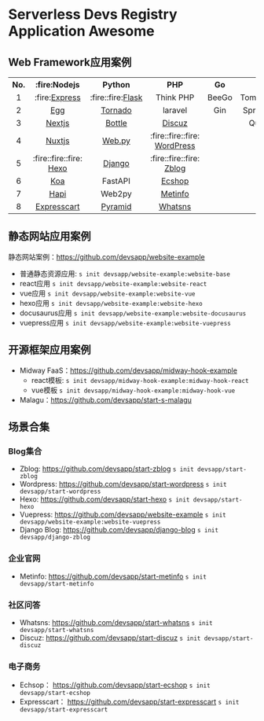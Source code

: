 # Serverless Devs Registry Application Awesome

## Web Framework应用案例

<table>
<tr>
<th>No.</th>
<th>:fire:Nodejs</th>
<th>Python</th>
<th>PHP</th>
<th>Go</th>
<th>Java</th>
<th>Others</th>
</tr>
<tr>
<td align="center">1</td>
<td align="center">:fire:<a href="https://github.com/devsapp/start-express">Express</a></td>
<td align="center">:fire::fire:<a href="https://github.com/devsapp/start-flask">Flask</a></td>
<td align="center">Think PHP</td>
<td align="center">BeeGo</td>
<td align="center">Tomcat/Jetty</td>
<td align="center">Gatsby</td>
</tr>
<tr>
<td align="center">2</td>
<td align="center"><a href="https://github.com/devsapp/start-egg">Egg</a></td>
<td align="center"><a href="https://github.com/devsapp/start-tornado">Tornado</a></td>
<td align="center">laravel</td>
<td align="center">Gin</td>
<td align="center">Spring Boot</td><td>Hugo</td>
</tr>
<tr>
<td align="center">3</td>
<td align="center"><a href="https://github.com/devsapp/start-next">Nextjs</a></td>
<td align="center"><a href="https://github.com/devsapp/start-bottle">Bottle</a></td>
    <td align="center"><a href="https://github.com/devsapp/start-discuz">Discuz</a></td><td></td><td align="center">Quarkus</td>
<td align="center"></td>
</tr>
<tr>
<td align="center">4</td>
<td align="center"><a href="https://github.com/devsapp/start-nuxt">Nuxtjs</a></td>
<td align="center"><a href="https://github.com/devsapp/start-webpy">Web.py</a></td>
<td align="center"> :fire::fire::fire: <a href="https://github.com/devsapp/start-wordpress" >WordPress</a></td><td></td><td></td>
<td align="center"></td>
</tr>
<tr>
<td align="center">5</td>
<td align="center"> :fire::fire::fire: <a href="https://github.com/devsapp/start-hexo" >Hexo</a></td>
<td align="center"><a href="https://github.com/devsapp/start-django" >Django</a></td>
<td align="center"> :fire::fire::fire: <a href="https://github.com/devsapp/start-zblog" >Zblog</a></td><td></td><td></td>
<td align="center"></td>
</tr>
<tr>
<td align="center">6</td>
<td align="center"><a href="https://github.com/devsapp/start-koa" >Koa</a></td>
<td align="center">FastAPI</td>
<td align="center"><a href="https://github.com/devsapp/start-ecshop" >Ecshop</a></td><td></td><td></td><td></td>
</tr>
<tr>
<td align="center">7</td>
<td align="center"><a href="https://github.com/devsapp/start-hapi" >Hapi</a></td>
<td align="center">Web2py</td>
<td align="center"><a href="https://github.com/devsapp/start-metinfo" >Metinfo</a></td>
    <td></td><td></td><td></td>
</tr>
<tr>
<td align="center">8</td>
    <td align="center"><a href="https://github.com/devsapp/start-expresscart">Expresscart</a></td>
<td align="center"><a href="https://github.com/devsapp/start-pyramid" >Pyramid</a></td>
<td align="center"><a href="https://github.com/devsapp/start-whatsns" >Whatsns</a></td><td></td><td></td><td></td>
</tr>
</table>

## 静态网站应用案例

静态网站案例：https://github.com/devsapp/website-example
- 普通静态资源应用: `s init devsapp/website-example:website-base`
- react应用 `s init devsapp/website-example:website-react`
- vue应用 `s init devsapp/website-example:website-vue`
- hexo应用 `s init devsapp/website-example:website-hexo`
- docusaurus应用 `s init devsapp/website-example:website-docusaurus`
- vuepress应用 `s init devsapp/website-example:website-vuepress`

## 开源框架应用案例
- Midway FaaS：https://github.com/devsapp/midway-hook-example
    - react模板: `s init devsapp/midway-hook-example:midway-hook-react`
    - vue模板 `s init devsapp/midway-hook-example:midway-hook-vue`
- Malagu：https://github.com/devsapp/start-s-malagu

## 场景合集

### Blog集合
- Zblog:  https://github.com/devsapp/start-zblog    `s init devsapp/start-zblog`
- Wordpress:  https://github.com/devsapp/start-wordpress    `s init devsapp/start-wordpress`
- Hexo:  https://github.com/devsapp/start-hexo    `s init devsapp/start-hexo`
- Vuepress:  https://github.com/devsapp/website-example    `s init devsapp/website-example:website-vuepress`
- Django Blog: https://github.com/devsapp/django-blog    `s init devsapp/django-zblog` 

### 企业官网
- Metinfo: https://github.com/devsapp/start-metinfo   `s init devsapp/start-metinfo`

### 社区问答
- Whatsns: https://github.com/devsapp/start-whatsns   `s init devsapp/start-whatsns`
- Discuz: https://github.com/devsapp/start-discuz   `s init devsapp/start-discuz`

### 电子商务
- Echsop： https://github.com/devsapp/start-ecshop    `s init devsapp/start-ecshop`
- Expresscart： https://github.com/devsapp/start-expresscart    `s init devsapp/start-expresscart`
